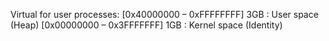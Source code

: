 Virtual for user processes:
[0x40000000 – 0xFFFFFFFF] 3GB : User space (Heap)
[0x00000000 – 0x3FFFFFFF] 1GB : Kernel space (Identity)